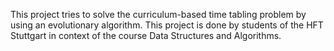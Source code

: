 This project tries to solve the curriculum-based time tabling problem by using an evolutionary algorithm. This project is done by students of the HFT Stuttgart in context of the course Data Structures and Algorithms.